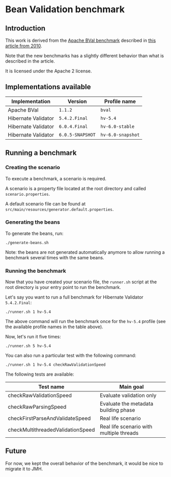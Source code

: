 # Bean Validation benchmark

## Introduction

This work is derived from the [Apache BVal benchmark](http://svn.apache.org/repos/asf/bval/sandbox/jsr303-impl-bench/) described in [this article from 2010](http://carinae.net/2010/06/benchmarking-hibernate-validator-and-apache-beanvalidation-the-two-jsr-303-implementations/).

Note that the new benchmarks has a slightly different behavior than what is described in the article.

It is licensed under the Apache 2 license.

## Implementations available

| Implementation      | Version          | Profile name      |
|---------------------|------------------|-------------------|
| Apache BVal         | `1.1.2`          | `bval`            |
| Hibernate Validator | `5.4.2.Final`    | `hv-5.4`          |
| Hibernate Validator | `6.0.4.Final`    | `hv-6.0-stable`   |
| Hibernate Validator | `6.0.5-SNAPSHOT` | `hv-6.0-snapshot` |

## Running a benchmark

### Creating the scenario

To execute a benchmark, a scenario is required.

A scenario is a property file located at the root directory and called `scenario.properties`.

A default scenario file can be found at `src/main/resources/generator.default.properties`.

### Generating the beans

To generate the beans, run:

```
./generate-beans.sh
```

Note: the beans are not generated automatically anymore to allow running a benchmark several
times with the same beans.

### Running the benchmark

Now that you have created your scenario file, the `runner.sh` script at the root directory
is your entry point to run the benchmark.

Let's say you want to run a full benchmark for Hibernate Validator `5.4.2.Final`:

```
./runner.sh 1 hv-5.4
```

The above command will run the benchmark once for the `hv-5.4` profile (see the available
profile names in the table above).


Now, let's run it five times:

```
./runner.sh 5 hv-5.4
```

You can also run a particular test with the following command:

```
./runner.sh 1 hv-5.4 checkRawValidationSpeed
```

The following tests are available:

| Test name                         | Main goal                                |
|-----------------------------------|------------------------------------------|
| checkRawValidationSpeed           | Evaluate validation only                 |
| checkRawParsingSpeed              | Evaluate the metadata building phase     |
| checkFirstParseAndValidateSpeed   | Real life scenario                       |
| checkMultithreadedValidationSpeed | Real life scenario with multiple threads |

## Future

For now, we kept the overall behavior of the benchmark, it would be nice to migrate it to JMH.
